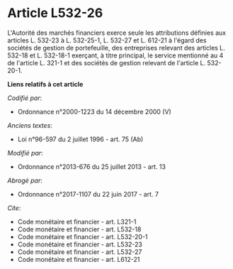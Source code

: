 # Article L532-26

L'Autorité des marchés financiers exerce seule les attributions définies aux articles L. 532-23 à L. 532-25-1, L. 532-27 et
L. 612-21 à l'égard des sociétés de gestion de portefeuille, des entreprises relevant des articles L. 532-18 et L. 532-18-1
exerçant, à titre principal, le service mentionné au 4 de l'article L. 321-1 et des sociétés de gestion relevant de l'article
L. 532-20-1.

**Liens relatifs à cet article**

_Codifié par_:

  - Ordonnance n°2000-1223 du 14 décembre 2000 (V)

_Anciens textes_:

  - Loi n°96-597 du 2 juillet 1996 - art. 75 (Ab)

_Modifié par_:

  - Ordonnance n°2013-676 du 25 juillet 2013 - art. 13

_Abrogé par_:

  - Ordonnance n°2017-1107 du 22 juin 2017 - art. 7

_Cite_:

  - Code monétaire et financier - art. L321-1
  - Code monétaire et financier - art. L532-18
  - Code monétaire et financier - art. L532-20-1
  - Code monétaire et financier - art. L532-23
  - Code monétaire et financier - art. L532-27
  - Code monétaire et financier - art. L612-21
